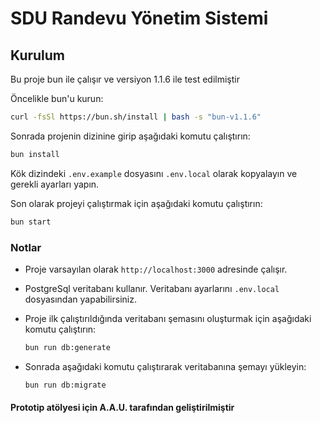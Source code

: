 # SDU Randevu Yönetim Sistemi

## Kurulum

Bu proje bun ile çalışır ve versiyon 1.1.6 ile test edilmiştir

Öncelikle bun'u kurun:

```bash
curl -fsSl https://bun.sh/install | bash -s "bun-v1.1.6"
```

Sonrada projenin dizinine girip aşağıdaki komutu çalıştırın:

```bash
bun install
```

Kök dizindeki `.env.example` dosyasını `.env.local` olarak kopyalayın ve gerekli ayarları yapın.

Son olarak projeyi çalıştırmak için aşağıdaki komutu çalıştırın:

```bash
bun start
```

### Notlar

- Proje varsayılan olarak `http://localhost:3000` adresinde çalışır.
- PostgreSql veritabanı kullanır. Veritabanı ayarlarını `.env.local` dosyasından yapabilirsiniz.
- Proje ilk çalıştırıldığında veritabanı şemasını oluşturmak için aşağıdaki komutu çalıştırın:
  
  ```bash
  bun run db:generate
  ```

- Sonrada aşağıdaki komutu çalıştırarak veritabanına şemayı yükleyin:

  ```bash
  bun run db:migrate
  ```

#### Prototip atölyesi için A.A.U. tarafından geliştirilmiştir
